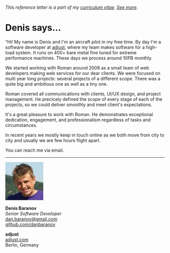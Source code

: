 _This reference letter is a part of my [curriculum vitae](/cv.html).
[See&nbsp;more](./)._

# Denis says...

<p class="f4 f3-m f3-l lh-title ni">&#8220;Hi! My name is Denis and
I'm an aircraft pilot in my free time. By day I'm a software developer
at <a href="https://www.adjust.com">adjust</a>, where my team makes
software for a high-load system. It runs on 400+ bare metal fine
tuned for extreme performance machines. These days we process around
10PB monthly.</p>

We started working with Roman around 2008 as a small team of web
developers making web services for our dear clients. We were focused
on multi year long projects: several projects of a different scope.
There was a quite big and ambitious one as well as a tiny one.

Roman covered all communications with clients, UI/UX design, and
project management. He precicely defined the scope of every stage
of each of the projects, so we could deliver smoothly and meet
client's expectations.

It's a great pleasure to work with Roman. He demonstrates exceptional
dedication, engagement, and professionalism regardless of tasks and
circumstances.

In recent years we mostly keep in touch online as we both move from
city to city and usually we are few hours flight apart.

You can reach me via email.

---

<img src="dba.jpeg" class="br-100 w3">

**Denis Baranov**<br>
_Senior Software Developer_<br>
dan.baranov@gmail.com<br>
[github.com/danbaranov](https://github.com/danbaranov)

**adjust**<br>
[adjust.com](https://www.adjust.com/)<br>
Berlin, Germany
